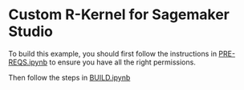 # Custom R-Kernel for Sagemaker Studio

To build this example, you should first follow the instructions in [PRE-REQS.ipynb](PRE-REQS.ipynb)
to ensure you have all the right permissions.

Then follow the steps in [BUILD.ipynb](BUILD.ipynb)

